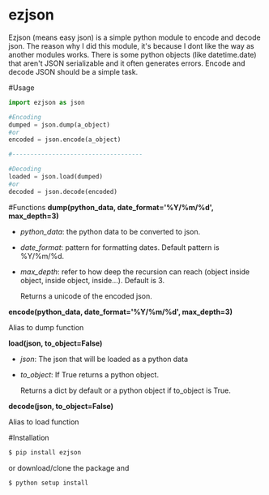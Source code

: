 ezjson
======

Ezjson (means easy json) is a simple python module to encode and decode json. The reason why I did this module, it's because I dont like the way as another modules works. There is some python objects (like datetime.date) that aren't JSON serializable and it often generates errors. Encode and decode JSON should be a simple task.


#Usage
```python
import ezjson as json

#Encoding
dumped = json.dump(a_object)
#or
encoded = json.encode(a_object)

#------------------------------------

#Decoding
loaded = json.load(dumped) 
#or
decoded = json.decode(encoded)

```

#Functions
**dump(python_data, date_format='%Y/%m/%d', max_depth=3)**

- *python_data*: the python data to be converted to json.
- *date_format*: pattern for formatting dates. Default pattern is %Y/%m/%d.
- *max_depth*: refer to how deep the recursion can reach (object inside object, inside object, inside...). Default is 3.

    Returns a unicode of the encoded json. 

**encode(python_data, date_format='%Y/%m/%d', max_depth=3)**

Alias to dump function

**load(json, to_object=False)**

- *json*: The json that will be loaded as a python data
- *to_object*: If True returns a python object. 

    Returns a dict by default or a python object if to_object is True.

**decode(json, to_object=False)**

Alias to load function

#Installation

```bash
$ pip install ezjson
```

or download/clone the package and

```bash
$ python setup install
```


